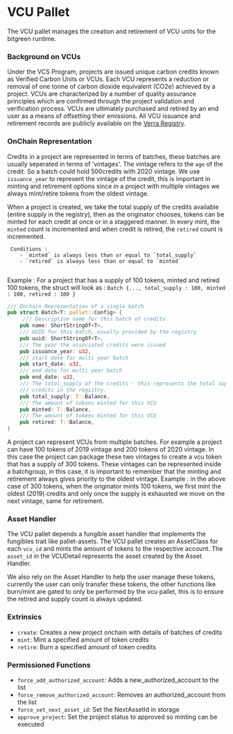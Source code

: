 # VCU Pallet

The VCU pallet manages the creation and retirement of VCU units for the bitgreen runtime.

### Background on VCUs

Under the VCS Program, projects are issued unique carbon credits known as Verified Carbon Units or VCUs. Each VCU represents a reduction or removal of one tonne of carbon dioxide equivalent (CO2e) achieved by a project. VCUs are characterized by a number of quality assurance principles which are confirmed through the project validation and verification process. VCUs are ultimately purchased and retired by an end user as a means of offsetting their emissions. All VCU issuance and retirement records are publicly available on the [Verra Registry](https://registry.verra.org/).

### OnChain Representation

 Credits in a project are represented in terms of batches, these batches are usually seperated in terms of 'vintages'. The vintage
 refers to the `age` of the credit. So a batch could hold 500credits with 2020 vintage.
 We use `issuance_year` to represent the vintage of the credit, this is important in minting and retirement options since in a project
 with multiple vintages we always mint/retire tokens from the oldest vintage.

 When a project is created, we take the total supply of the credits available (entire supply in the registry), then as the originator
 chooses, tokens can be minted for each credit at once or in a staggered manner. In every mint, the `minted` count is incremented and
 when credit is retired, the `retired` count is incremented.

```
 Conditions :
    - `minted` is always less than or equal to `total_supply`
    - `retired` is always less than or equal to `minted`
    
```

  Example : For a project that has a supply of 100 tokens, minted and retired 100 tokens, the struct will look as : `Batch {..., total_supply : 100, minted : 100, retired : 100 }`

``` rust
/// Onchain Representation of a single batch
pub struct Batch<T: pallet::Config> {
     /// Descriptive name for this batch of credits
    pub name: ShortStringOf<T>,
    /// UUID for this batch, usually provided by the registry
    pub uuid: ShortStringOf<T>,
    /// The year the associated credits were issued
    pub issuance_year: u32,
    /// start date for multi year batch
    pub start_date: u32,
    /// end date for multi year batch
    pub end_date: u32,
    /// The total_supply of the credits - this represents the total supply of the
    /// credits in the registry.
    pub total_supply: T::Balance,
    /// The amount of tokens minted for this VCU
    pub minted: T::Balance,
    /// The amount of tokens minted for this VCU
    pub retired: T::Balance,
}
```

A project can represent VCUs from multiple batches. For example a project can have 100 tokens of 2019 vintage and 200 tokens of 2020 vintage. In this case the project can package these two vintages to create a vcu token that has a supply of 300 tokens. These vintages can be represented inside a batchgroup, in this case, it is important to remember that the minting and retirement always gives priority to the oldest vintage.
Example : in the above case of 300 tokens, when the originator mints 100 tokens, we first mint the oldest (2019) credits and only once the supply is exhausted we move on the next vintage, same for retirement.
### Asset Handler

The VCU pallet depends a fungible asset handler that implements the fungibles trait like pallet-assets. The VCU pallet creates an AssetClass for each `vcu_id` and mints the amount of tokens to the respective account. The `asset_id` in the VCUDetail represents the asset created by the Asset Handler.

We also rely on the Asset Handler to help the user manage these tokens, currently the user can only transfer these tokens, the other functions like burn/mint are gated to only be performed by the vcu pallet, this is to ensure the retired and supply count is always updated.


### Extrinsics

* `create`: Creates a new project onchain with details of batches of credits
* `mint`: Mint a specified amount of token credits
* `retire`: Burn a specified amount of token credits
### Permissioned Functions
* `force_add_authorized_account`: Adds a new_authorized_account to the list
* `force_remove_authorized_account`: Removes an authorized_account from the list
* `force_set_next_asset_id`: Set the NextAssetId in storage
* `approve_project`: Set the project status to approved so minting can be executed
